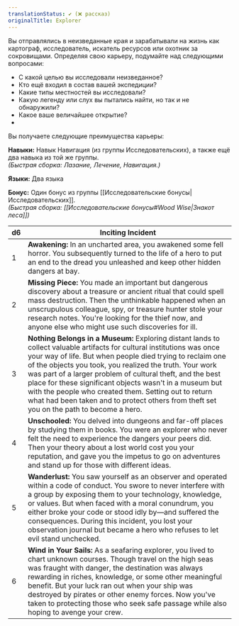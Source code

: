 ```yaml
---
translationStatus: ✔️ (❌ рассказ)
originalTitle: Explorer
---
```

Вы отправлялись в неизведанные края и зарабатывали на жизнь как картограф, исследователь, искатель ресурсов или охотник за сокровищами. Определяя свою карьеру, подумайте над следующими вопросами:
- С какой целью вы исследовали неизведанное?
- Кто ещё входил в состав вашей экспедиции?
- Какие типы местностей вы исследовали?
- Какую легенду или слух вы пытались найти, но так и не обнаружили?
- Какое ваше величайшее открытие?
- 
Вы получаете следующие преимущества карьеры:

**Навыки:** Навык Навигация (из группы Исследовательских), а также ещё два навыка из той же группы.  
_(Быстрая сборка: Лазание, Лечение, Навигация.)_

**Языки:** Два языка

**Бонус:** Один бонус из группы [[Исследовательские бонусы|Исследовательских]].  
_(Быстрая сборка: [[Исследовательские бонусы#Wood Wise|Знакот леса]])_

| d6  | Inciting Incident                                                                                                                                                                                                                                                                                                                                                                                                                                                                                                            |
| --- | ---------------------------------------------------------------------------------------------------------------------------------------------------------------------------------------------------------------------------------------------------------------------------------------------------------------------------------------------------------------------------------------------------------------------------------------------------------------------------------------------------------------------------- |
| 1   | **Awakening:** In an uncharted area, you awakened some fell horror. You subsequently turned to the life of a hero to put an end to the dread you unleashed and keep other hidden dangers at bay.                                                                                                                                                                                                                                                                                                                             |
| 2   | **Missing Piece:** You made an important but dangerous discovery about a treasure or ancient ritual that could spell mass destruction. Then the unthinkable happened when an unscrupulous colleague, spy, or treasure hunter stole your research notes. You're looking for the thief now, and anyone else who might use such discoveries for ill.                                                                                                                                                                            |
| 3   | **Nothing Belongs in a Museum:** Exploring distant lands to collect valuable artifacts for cultural institutions was once your way of life. But when people died trying to reclaim one of the objects you took, you realized the truth. Your work was part of a larger problem of cultural theft, and the best place for these significant objects wasn't in a museum but with the people who created them. Setting out to return what had been taken and to protect others from theft set you on the path to become a hero. |
| 4   | **Unschooled:** You delved into dungeons and far-off places by studying them in books. You were an explorer who never felt the need to experience the dangers your peers did. Then your theory about a lost world cost you your reputation, and gave you the impetus to go on adventures and stand up for those with different ideas.                                                                                                                                                                                        |
| 5   | **Wanderlust:** You saw yourself as an observer and operated within a code of conduct. You swore to never interfere with a group by exposing them to your technology, knowledge, or values. But when faced with a moral conundrum, you either broke your code or stood idly by—and suffered the consequences. During this incident, you lost your observation journal but became a hero who refuses to let evil stand unchecked.                                                                                             |
| 6   | **Wind in Your Sails:** As a seafaring explorer, you lived to chart unknown courses. Though travel on the high seas was fraught with danger, the destination was always rewarding in riches, knowledge, or some other meaningful benefit. But your luck ran out when your ship was destroyed by pirates or other enemy forces. Now you've taken to protecting those who seek safe passage while also hoping to avenge your crew.                                                                                             |
